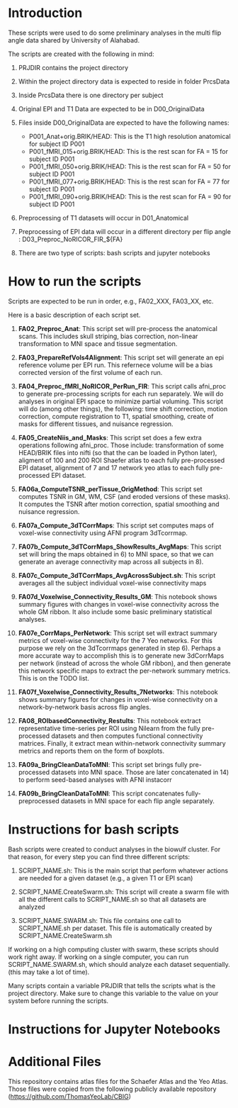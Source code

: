 
# Introduction

These scripts were used to do some preliminary analyses in the multi flip angle data shared by University of Alahabad.

The scripts are created with the following in mind:

1) PRJDIR contains the project directory

2) Within the project directory data is expected to reside in folder PrcsData

3) Inside PrcsData there is one directory per subject

4) Original EPI and T1 Data are expected to be in D00_OriginalData

5) Files inside D00_OriginalData are expected to have the following names:
	* P001_Anat+orig.BRIK/HEAD: This is the T1 high resolution anatomical for subject ID P001
	* P001_fMRI_015+orig.BRIK/HEAD: This is the rest scan for FA = 15 for subject ID P001
	* P001_fMRI_050+orig.BRIK/HEAD: This is the rest scan for FA = 50 for subject ID P001
	* P001_fMRI_077+orig.BRIK/HEAD: This is the rest scan for FA = 77 for subject ID P001
	* P001_fMRI_090+orig.BRIK/HEAD: This is the rest scan for FA = 90 for subject ID P001

6) Preprocessing of T1 datasets will occur in D01_Anatomical

7) Preprocessing of EPI data will occur in a different directory per flip angle : D03_Preproc_NoRICOR_FIR_${FA}

8) There are two type of scripts: bash scripts and jupyter notebooks

# How to run the scripts

Scripts are expected to be run in order, e.g., FA02_XXX, FA03_XX, etc.

Here is a basic description of each script set.

1) **FA02_Preproc_Anat**: This script set will pre-process the anatomical scans. This includes skull striping, bias correction, non-linear transformation to MNI space and tissue segmentation.

2) **FA03_PrepareRefVols4Alignment**: This script set will generate an epi reference volume per EPI run. This refernece volume will be a bias corrected version of the first volume of each run.

3) **FA04_Preproc_fMRI_NoRICOR_PerRun_FIR**: This script calls afni_proc to generate pre-processing scripts for each run separately. We will do analyses in original EPI space to minimize partial voluming. This script will do (among other things), the following: time shift correction, motion correction, compute registration to T1, spatial smoothing, create of masks for different tissues, and nuisance regression.

4) **FA05_CreateNiis_and_Masks**: This script set does a few extra operations following afni_proc. Those include: transformation of some HEAD/BRIK files into nifti (so that the can be loaded in Python later), aligment of 100 and 200 ROI Shaefer atlas to each fully pre-processed EPI dataset, alignment of 7 and 17 network yeo atlas to each fully pre-processed EPI dataset.

5) **FA06a_ComputeTSNR_perTissue_OrigMethod**: This script set computes TSNR in GM, WM, CSF (and eroded versions of these masks). It computes the TSNR after motion correction, spatial smoothing and nuisance regression.
  
6) **FA07a_Compute_3dTCorrMaps**: This script set computes maps of voxel-wise connectivity using AFNI program 3dTcorrmap.

7) **FA07b_Compute_3dTCorrMaps_ShowResults_AvgMaps**: This script set will bring the maps obtained in 6) to MNI space, so that we can generate an average connectivity map across all subjects in 8).

8) **FA07c_Compute_3dTCorrMaps_AvgAcrossSubject.sh**: This script averages all the subject individual voxel-wise connectivity maps

9) **FA07d_Voxelwise_Connectivity_Results_GM**: This notebook shows summary figures with changes in voxel-wise connectivity across the whole GM ribbon. It also include some basic preliminary statistical analyses.

10) **FA07e_CorrMaps_PerNetwork**: This script set will extract summary metrics of voxel-wise connectivity for the 7 Yeo networks. For this purpose we rely on the 3dTcorrmaps generated in step 6). Perhaps a more accurate way to accomplish this is to generate new 3dCorrMaps per network (instead of across the whole GM ribbon), and then generate this network specific maps to extract the per-network summary metrics. This is on the TODO list.

11) **FA07f_Voxelwise_Connectivity_Results_7Networks**: This notebook shows summary figures for changes in voxel-wise connectivity on a network-by-network basis across flip angles.

12) **FA08_ROIbasedConnectivity_Restults**: This notebook extract representative time-series per ROI using Nilearn from the fully pre-processed datasets and then computes functional connectivity matrices. Finally, it extract mean within-network connectivity summary metrics and reports them on the form of boxplots.

13) **FA09a_BringCleanDataToMNI**: This script set brings fully pre-processed datasets into MNI space. Those are later concatenated in 14) to perform seed-based analyses with AFNI instacorr

14) **FA09b_BringCleanDataToMNI**: This script concatenates fully-preprocessed datasets in MNI space for each flip angle separately.

# Instructions for bash scripts

Bash scripts were created to conduct analyses in the biowulf cluster. For that reason, for every step you can find three different scripts:

1) SCRIPT_NAME.sh: This is the main script that perform whatever actions are needed for a given dataset (e.g., a given T1 or EPI scan)

2) SCRIPT_NAME.CreateSwarm.sh: This script will create a swarm file with all the different calls to SCRIPT_NAME.sh so that all datasets are analyzed

3) SCRIPT_NAME.SWARM.sh: This file contains one call to SCRIPT_NAME.sh per dataset. This file is automatically created by SCRIPT_NAME.CreateSwarm.sh

If working on a high computing cluster with swarm, these scripts should work right away. If working on a single computer, you can run SCRIPT_NAME.SWARM.sh, which should analyze each dataset sequentially. (this may take a lot of time).

Many scripts contain a variable PRJDIR that tells the scripts what is the project directory. Make sure to change this variable to the value on your system before running the scripts.
 
# Instructions for Jupyter Notebooks

# Additional Files

This repository contains atlas files for the Schaefer Atlas and the Yeo Atlas. Those files were copied from the following publicly available repository (https://github.com/ThomasYeoLab/CBIG)
